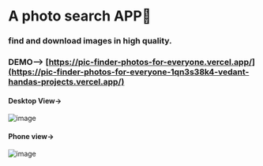 # A photo search APP📸
### find and download images in high quality.

### DEMO--> [https://pic-finder-photos-for-everyone.vercel.app/](https://pic-finder-photos-for-everyone-1qn3s38k4-vedant-handas-projects.vercel.app/)

#### Desktop View->
![image](https://github.com/VedantHanda771/PicFinder-Photos-for-Everyone/assets/122337658/713c703d-cafa-4751-9a26-0fd09cdf3810)

#### Phone view->
![image](https://github.com/VedantHanda771/PicFinder-Photos-for-Everyone/assets/122337658/e5db9ea3-4f56-4155-bbda-3a9573fcf75e)

